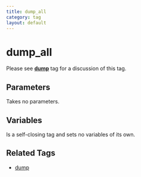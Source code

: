 ```yaml
---
title: dump_all
category: tag
layout: default
---
```


# dump_all

Please see [**dump**](../dump.html) tag for a discussion of this tag.

## Parameters

Takes no parameters.

## Variables

Is a self-closing tag and sets no variables of its own.

## Related Tags

*   [dump](../dump.html)
